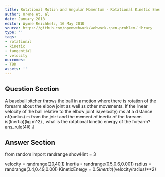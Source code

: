 ```yaml
---
title: Rotational Motion and Angular Momentum - Rotational Kinetic Energy
author: Urone et. al
date: January 2018
editor: Wynne Reichheld, 16 May 2018
source: https://github.com/openwebwork/webwork-open-problem-library
type: ''
tags:
- rotational
- kinetic
- tangential
- velocity
outcomes:
- TBD
assets: ''
---
```


## Question Section 

A baseball pitcher throws the ball in a motion where there is rotation of the forearm about the elbow joint as well as other movements. If the linear velocity of the ball relative to the elbow joint is(velocity) ms at a distance of(radius) m from the joint and the moment of inertia of the forearm is(Inertia)(kg m^2) , what is the rotational kinetic energy of the forearm?
ans_rule(40) J



## Answer Section

from random import randrange
showHint = 3

velocity = randrange(20,40,1)
Inertia = randrange(0.5,0.6,0.001)
radius = randrange(0.4,0.49,0.001)
KineticEnergy = 0.5*Inertia*((velocity/radius)**2)